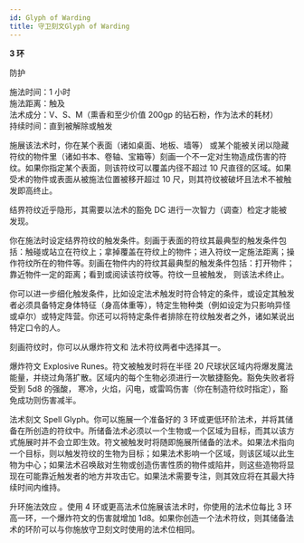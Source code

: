 ```yaml
---
id: Glyph of Warding
title: 守卫刻文Glyph of Warding
---
```


**3 环**

防护

施法时间：1 小时  
施法距离：触及  
法术成分：V、S、M（熏香和至少价值 200gp 的钻石粉，作为法术的耗材）  
持续时间：直到被解除或触发

施展该法术时，你在某个表面（诸如桌面、地板、墙等）
或某个能被关闭以隐藏符纹的物件里（诸如书本、卷轴、宝箱等）刻画一个不一定对生物造成伤害的符纹。如果你指定某个表面，则该符纹可以覆盖内径不超过 10 尺直径的区域。如果受术的物件或表面从被施法位置被移开超过 10 尺，则其符纹被破坏且法术不被触发即高终止。

结界符纹近乎隐形，其需要以法术的豁免 DC 进行一次智力（调查）检定才能被发现。

你在施法时设定结界符纹的触发条件。刻画于表面的符纹其最典型的触发条件包括：触碰或站立在符纹上；拿掉覆盖在符纹上的物件；进入符纹一定施法距离；操作符纹所在的物件等。刻画在物件内的符纹其最典型的触发条件包括：打开物件；
靠近物件一定的距离；看到或阅读该符纹等。符纹一旦被触发，
则该法术终止。

你可以进一步细化触发条件，比如设定法术触发时符合特定的条件，或设定其触发者必须具备特定身体特征（身高体重等），特定生物种类（例如设定为只影响异怪或卓尔）或特定阵营。你还可以将特定条件者排除在符纹触发者之外，诸如某说出特定口令的人。

刻画符纹时，你可以从爆炸符文和
法术符纹两者中选择其一。

爆炸符文
Explosive Runes。符文被触发时将在半径 20 尺球状区域内将爆发魔法能量，并绕过角落扩散。区域内的每个生物必须进行一次敏捷豁免。豁免失败者将受到 5d8 的强酸，
寒冷，火焰，闪电，或雷鸣伤害（你在制造符纹时指定），豁免成功则伤害减半。

法术刻文
Spell Glyph。你可以施展一个准备好的 3 环或更低环阶法术，并将其储备在所创造的符纹中。所储备法术必须以一个生物或一个区域为目标，而其以该方式施展时并不会立即生效。符文被触发时将随即施展所储备的法术。如果法术指向一个目标，则以触发符纹的生物为目标；如果法术影响一个区域，则该区域以此生物为中心；如果法术召唤敌对生物或创造伤害性质的物件或陷井，则这些造物将显现在可能靠近触发者的地方并攻击它。如果法术需要专注，则其效应将在其最大持续时间内维持。

升环施法效应
。使用 4 环或更高法术位施展该法术时，你使用的法术位每比 3 环高一环，一个爆炸符文的伤害就增加
1d8。如果你创造一个法术符纹，则其储备法术的环阶可以与你施放守卫刻文时使用的法术位相同。
